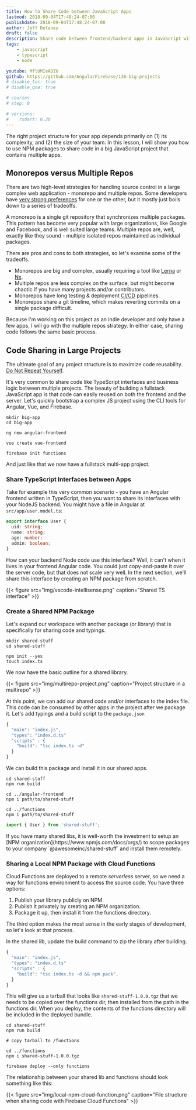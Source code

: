 ```yaml
---
title: How to Share Code between JavaScript Apps
lastmod: 2018-09-04T17:48:24-07:00
publishdate: 2018-09-04T17:48:24-07:00
author: Jeff Delaney
draft: false
description: Share code between frontend/backend apps in JavaScript with NPM packages. 
tags: 
    - javascript
    - typescript
    - node

youtube: MflUMIeADZU
github: https://github.com/AngularFirebase/136-big-projects
# disable_toc: true
# disable_qna: true

# courses
# step: 0

# versions:
#    rxdart: 0.20
---
```



The right project structure for your app depends primarily on (1) its complexity, and (2) the size of your team. In this lesson, I will show you how to use NPM packages to share code in a big JavaScript project that contains multiple apps. 


## Monorepos versus Multiple Repos

There are two high-level strategies for handling source control in a large complex web application - monorepo and multiple repos. Some developers have [very strong preferences](https://redfin.engineering/well-never-know-whether-monorepos-are-better-2c08ab9324c0) for one or the other, but it mostly just boils down to a series of tradeoffs. 

A monorepo is a single git repository that synchronizes multiple packages. This pattern has become very popular with large organizations, like Google and Facebook, and is well suited large teams. Multiple repos are, well, exactly like they sound - multiple isolated repos maintained as individual packages. 

There are pros and cons to both strategies, so let's examine some of the tradeoffs. 

- Monorepos are big and complex, usually requiring a tool like [Lerna](https://lernajs.io/) or [Nx](https://github.com/nrwl/nx). 
- Multiple repos are less complex on the surface, but might become chaotic if you have many projects and/or contributors.  
- Monorepos have long testing & deployment [CI/CD](/lessons/devops-continuous-integration-with-angular-firebase-circleci/) pipelines. 
- Monorepos share a git timeline, which makes reverting commits on a single package difficult. 


Because I'm working on this project as an indie developer and only have a few apps, I will go with the multiple repos strategy. In either case, sharing code follows the same basic process. 

## Code Sharing in Large Projects

The ultimate goal of any project structure is to maximize code reusability. [Do Not Repeat Yourself](https://en.wikipedia.org/wiki/Don%27t_repeat_yourself). 

It's very common to share code like TypeScript interfaces and business logic between multiple projects. The beauty of building a fullstack JavaScript app is that code can easily reused on both the frontend and the server. Let's quickly bootstrap a complex JS project using the CLI tools for Angular, Vue, and Firebase.

```shell
mkdir big-app
cd big-app

ng new angular-frontend

vue create vue-frontend

firebase init functions
```



And just like that we now have a fullstack multi-app project. 

### Share TypeScript Interfaces between Apps

Take for example this very common scenario - you have an Angular frontend written in TypeScript, then you want to share its interfaces with your NodeJS backend. You might have a file in Angular at `src/app/user.model.ts`:

```typescript
export interface User {
  uid: string;
  name: string;
  age: number;
  admin: boolean;
}
```

How can your backend Node code use this interface? Well, it can't when it lives in your frontend Angular code. You could just copy-and-paste it over the server code, but that does not scale very well. In the next section, we'll share this interface by creating an NPM package from scratch. 

{{< figure src="img/vscode-intellisense.png" caption="Shared TS interface" >}}

### Create a Shared NPM Package

Let's expand our workspace with another package (or library) that is specifically for sharing code and typings.  

```shell
mkdir shared-stuff
cd shared-stuff

npm init --yes
touch index.ts
```

We now have the basic outline for a shared library. 


{{< figure src="img/multirepo-project.png" caption="Project structure in a multirepo" >}}


At this point, we can add our shared code and/or interfaces to the index file. This code can be consumed by other apps in the project after we package it. Let's add typings and a build script to the `package.json`

```js
{ 
  "main": "index.js",
  "types": "index.d.ts"
  "scripts" : {
    "build": "tsc index.ts -d"
  }
}
```


We can build this package and install it in our shared apps.

```shell
cd shared-stuff
npm run build

cd ../angular-frontend
npm i path/to/shared-stuff

cd ../functions
npm i path/to/shared-stuff
```

```typescript
import { User } from 'shared-stuff';
```

<p class="success">If you have many shared libs, it is well-worth the investment to setup an [NPM organization](https://www.npmjs.com/docs/orgs/) to scope packages to your company `@awesomeinc/shared-stuff` and install them remotely.</p>


### Sharing a Local NPM Package with Cloud Functions

Cloud Functions are deployed to a remote *serverless* server, so we need a way for functions environment to access the source code. You have three options: 

1. Publish your library publicly on NPM. 
2. Publish it privately by creating an NPM organization. 
3. Package it up, then install it from the functions directory. 

The third option makes the most sense in the early stages of development, so let's look at that process. 

In the shared lib, update the build command to zip the library after building. 


```js
{ 
  "main": "index.js",
  "types": "index.d.ts"
  "scripts" : {
    "build": "tsc index.ts -d && npm pack",
  }
}
```

This will give us a tarball that looks like `shared-stuff-1.0.0.tgz` that we needs to be copied over the functions dir, then installed from the path in the functions dir. When you deploy, the contents of the functions directory will be included in the deployed bundle. 

```shell
cd shared-stuff
npm run build

# copy tarball to /functions

cd ../functions
npm i shared-stuff-1.0.0.tgz

firebase deploy --only functions
```

The relationship between your shared lib and functions should look something like this:

{{< figure src="img/local-npm-cloud-function.png" caption="File structure when sharing code with Firebase Cloud Functions" >}}


